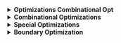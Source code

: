 <details>
  <summary><b>Optimizations Combinational Opt</b></summary>

  **Optimization goals**
      - Cost function based optimizations.
        - Optimization till the cost is met.
        - Over optimization of one goal will harm other goals.
        - Goals for synthesis.
            - Meet timing
            - Meet Area
            - Meet Power
  - **Combinational Optimizations**
    - Squeezing the logic to get the most optimised design
      - Area and Power savings
    - Constant Propagation
      - Direct Optimisaton
    - Boolean Logic Optimisation
      - К-Мар
      - Quine McKluskey

    **Constant Propagation**
    <img width="1109" alt="Screenshot 2024-10-29 at 10 19 43 PM" src="https://github.com/user-attachments/assets/5956def8-a5e1-4fa2-9443-480d12e6caf1">

    **Boolean Logic Optimization**
    <img width="1272" alt="Screenshot 2024-10-29 at 10 20 32 PM" src="https://github.com/user-attachments/assets/d854f4c9-d245-4481-a322-1d71cf79adfd">

    **Resource Sharing**
    <img width="1237" alt="Screenshot 2024-10-29 at 10 21 00 PM" src="https://github.com/user-attachments/assets/b431cbcb-6de1-41dd-aceb-97b82b68b929">

    **Logic Sharing**
    <img width="1289" alt="Screenshot 2024-10-29 at 10 21 51 PM" src="https://github.com/user-attachments/assets/896c5612-e8f0-4bc0-8685-b6761c987e91">

    **Balanced Vs Preferential Implementation**
    <img width="1426" alt="Screenshot 2024-10-29 at 10 22 54 PM" src="https://github.com/user-attachments/assets/d56698b1-eccc-4743-8f3a-f0d5a2050b75">

  - **Sequential Optimizations**
    - Basic
      - Sequential Constant propagation
      - Retiming
      - Unused Flop removal
      - Clock Gating
    - Advanced [Not covered as part of Lab]
      - State optimisation
      - Sequential Logic Cloning (Floor Plan Aware Synthesis)

  **Example 1**
  <img width="1023" alt="Screenshot 2024-10-29 at 10 25 54 PM" src="https://github.com/user-attachments/assets/c4a04a7b-a396-493c-8759-c162c25d9192">

  **Example 2**
  <img width="1281" alt="Screenshot 2024-10-29 at 10 42 07 PM" src="https://github.com/user-attachments/assets/e40b25a5-fdd0-49e3-89b5-1aca04a4d8ef">

  **Example 3**
  <img width="1415" alt="Screenshot 2024-10-29 at 10 42 50 PM" src="https://github.com/user-attachments/assets/f2362ad9-f3df-4c78-b27b-bd74a0d06d7e">

  **Example 4**
  <img width="1229" alt="Screenshot 2024-10-29 at 11 06 09 PM" src="https://github.com/user-attachments/assets/aa6829d9-be61-46a1-902b-03e300258625">

  **Optimization of unloaded outputs**
  <img width="1440" alt="Screenshot 2024-10-29 at 11 07 42 PM" src="https://github.com/user-attachments/assets/9d85ddc8-fd96-489a-a2bd-516eac50ff48">

  **Controlling sequential optimizations in DC**
    ```tcl 
    compile_seqmap_propagate_constants
    compile_delete_unloaded_sequential_cells
    compile_register_replication
    ```verilog
    module opt_check (input a , input b, 
wire a 1; assign yl = a?b: 1'b0;|
assign y2 = ~( (a_l&b) | c) :
assign a_1 =


</details>

<details>
  <summary><b>Combinational Optimizations</b></summary>
  
  - Combinational Optimizations
    **opt_check.v**
    ```verilog
    module opt_ check (input a , input b , input c , output y1 , output y2; 
    wire a_1;
    assign yl =a?b:1'b0;
    assign y2 = ~( (a_l&b) | c);
    assign a_1 = 1'b0;
    endmodule
    ```
    **Expected output**
    <img width="501" alt="Screenshot 2024-10-30 at 12 04 16 AM" src="https://github.com/user-attachments/assets/358d5040-3095-4ad9-a0eb-a298dc25b85a">

      **Design Vision output**
    <img width="318" alt="Screenshot 2024-10-30 at 12 04 54 AM" src="https://github.com/user-attachments/assets/31d1fb30-0217-4be4-aa15-3d27d4fb01d2">


  - Resource Sharing Optimizations

    `resource_sharing_mult_check.v`
    ```verilog
    module resource sharing mult check (input [3:0] b, input [3:0] c, input [3:0] d, output [7:0] y , input sel);
      assign y = sel? (a*b) : (c*d) ;
    endmodule
    ```
    <img width="808" alt="Screenshot 2024-10-30 at 12 11 10 AM" src="https://github.com/user-attachments/assets/ec9ec35d-5d1f-45b8-88fa-462b369a7951">

    **Design Vision Output**
    <img width="617" alt="Screenshot 2024-10-30 at 12 11 25 AM" src="https://github.com/user-attachments/assets/1e9fb541-1e91-4355-8dda-4ce0e26040ca">

    **compile_ultra results**
    <img width="326" alt="Screenshot 2024-10-30 at 12 13 01 AM" src="https://github.com/user-attachments/assets/d91e81db-a305-47c5-8436-3c3c8115838b">
    
    <img width="842" alt="Screenshot 2024-10-30 at 12 13 38 AM" src="https://github.com/user-attachments/assets/b3a22317-b59e-4567-857b-0bf9e71ca330">

  - Sequential Optimizations

    **dff_const1.v**
    ```verilog
    module dff constl(input clk, input reset, output reg q);
    always @(posedge clk, posedge reset)
    begin
      if (reset)
        q <= 1'b0;
      else
        q = 1'b1;
      end
    endmodule
    ```

    **dff_const2.v**
    ```verilog
    module dff const2(input clk, input reset, output reg q) ;
    always @(posedge clk, posedge reset)
    begin
      if (reset)
        q <= 1'b1;
      else
        q < 1'b1;
      end
    endmodule
    ```
    <img width="578" alt="Screenshot 2024-10-30 at 12 29 51 AM" src="https://github.com/user-attachments/assets/5cd768b7-637e-487d-b77f-25c5749cbfcb">
    
    <img width="624" alt="Screenshot 2024-10-30 at 12 34 20 AM" src="https://github.com/user-attachments/assets/cc9c92ff-ce90-46db-a349-07ce5729bbfc">
    <img width="652" alt="Screenshot 2024-10-30 at 12 36 01 AM" src="https://github.com/user-attachments/assets/6d602328-2631-43a0-a827-f30294a692e6">

</details>

<details>
  <summary><b>Special Optimizations</b></summary>
  
  - Special Optimizations
    
  - How Paths are Timed (MCP - Multicycle Paths)
    
</details>

<details>
  <summary><b>Boundary Optimization</b></summary>
  
  - Boundary Optimization
  - Register Retiming
  - Isolating Output Ports
  - Multicycle Path Optimization
</details>
